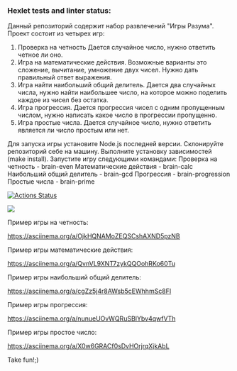 ### Hexlet tests and linter status:

Данный репозиторий содержит набор развлечений "Игры Разума".
Проект состоит из четырех игр:

1. Проверка на четность Дается случайное число, нужно ответить четное ли оно.
2. Игра на математические действия. Возможные варианты это сложение, вычитание, умножение двух чисел. Нужно дать правильный ответ выражения.
3. Игра найти наибольший общий делитель. Дается два случайных числа, нужно найти наибольшее число, на которое можно поделить каждое из чисел без остатка.
4. Игра прогрессия. Дается прогрессия чисел с одним пропущенным числом, нужно написать какое число в прогрессии пропущенно.
5. Игра простые числа. Дается случайное число, нужно ответить является ли число простым или нет.

Для запуска игры установите Node.js последней версии. Склонируйте репозиторий себе на машину. Выполните установку зависимостей (make install). Запустите игру следующими командами:
Проверка на четность - brain-even
Математические действия - brain-calc
Наибольший общий делитель - brain-gcd
Прогрессия - brain-progression
Простые числа - brain-prime

[![Actions Status](https://github.com/Starodubtcev/frontend-project-lvl1/workflows/hexlet-check/badge.svg)](https://github.com/Starodubtcev/frontend-project-lvl1/actions)

<a href="https://codeclimate.com/github/codeclimate/codeclimate/maintainability"><img src="https://api.codeclimate.com/v1/badges/a99a88d28ad37a79dbf6/maintainability" /></a>

Пример игры на четность:

https://asciinema.org/a/OjkHQNAMoZEQSCshAXND5pzNB

Пример игры математические действия:

https://asciinema.org/a/QvnVL9XNT7zykQQOohRKo60Tu

Пример игры наибольший общий делитель:

https://asciinema.org/a/cgZz5j4r8AWsb5cEWhhmSc8FI

Пример игры прогрессия:

https://asciinema.org/a/nunueUOvWQRuSBIYbv4qwfVTh

Пример игры простое число:

https://asciinema.org/a/X0w6GRACf0sDvHOrjrqXjkAbL

Take fun!;)
